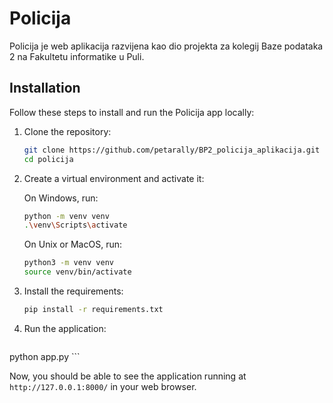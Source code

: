 # Policija

Policija je web aplikacija razvijena kao dio projekta za kolegij Baze podataka 2 na Fakultetu informatike u Puli.

## Installation

Follow these steps to install and run the Policija app locally:

1. Clone the repository:
    ```bash
    git clone https://github.com/petarally/BP2_policija_aplikacija.git
    cd policija
    ```

2. Create a virtual environment and activate it:

    On Windows, run:
    ```bash
    python -m venv venv
    .\venv\Scripts\activate
    ```

    On Unix or MacOS, run:
    ```bash
    python3 -m venv venv
    source venv/bin/activate
    ```

3. Install the requirements:
    ```bash
    pip install -r requirements.txt
    ```

4. Run the application:
    ```bash
python app.py
    ```

Now, you should be able to see the application running at `http://127.0.0.1:8000/` in your web browser.
